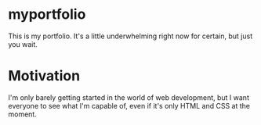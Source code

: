 # myportfolio
  This is my portfolio. It's a little underwhelming right now for certain, but just you wait.
  
# Motivation
  I'm only barely getting started in the world of web development, but I want everyone to see what I'm capable of, even if it's only HTML and CSS at the moment. 
  
  
